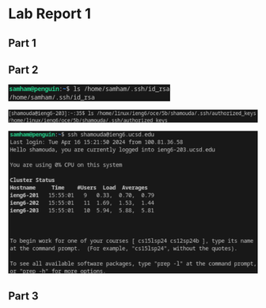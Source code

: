 # Lab Report 1
## Part 1

## Part 2
![lsCommandForPrivate.png](https://github.com/Sam-Ham-UCSD/cse15l-lab-reports/blob/main/images/LB2/lsCommandForPrivate.png)

![lsCommandForPublicFromRemote.png](https://github.com/Sam-Ham-UCSD/cse15l-lab-reports/blob/main/images/LB2/lsCommandForPublicFromRemote.png)

![loggingInWithoutPassword.png](https://github.com/Sam-Ham-UCSD/cse15l-lab-reports/blob/main/images/LB2/loggingInWithoutPassword.png)

## Part 3
